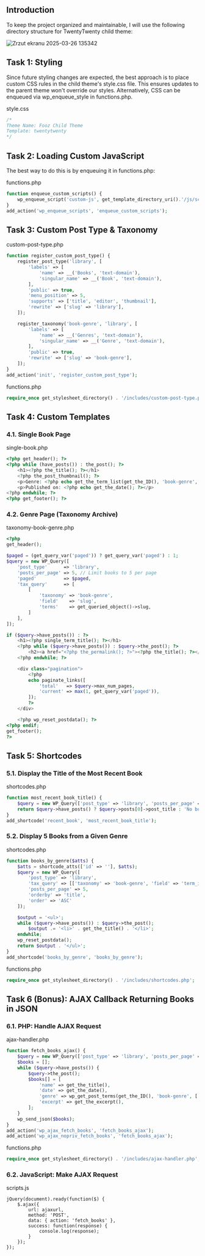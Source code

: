 ## Introduction

To keep the project organized and maintainable, I will use the following directory structure for TwentyTwenty child theme:

![Zrzut ekranu 2025-03-26 135342](https://github.com/user-attachments/assets/e846ee09-0d92-4358-8ff0-05192192277f)

## Task 1: Styling

Since future styling changes are expected, the best approach is to place custom CSS rules in the child theme's style.css file. This ensures updates to the parent theme won't override our styles. Alternatively, CSS can be enqueued via wp_enqueue_style in functions.php.

style.css
```CSS
/*
Theme Name: Fooz Child Theme
Template: twentytwenty
*/
```

## Task 2: Loading Custom JavaScript

The best way to do this is by enqueuing it in functions.php:

functions.php
```PHP
function enqueue_custom_scripts() {
    wp_enqueue_script('custom-js', get_template_directory_uri().'/js/scripts.js', ['jquery'], null, true);
}
add_action('wp_enqueue_scripts', 'enqueue_custom_scripts');
```

## Task 3: Custom Post Type & Taxonomy

custom-post-type.php
```PHP
function register_custom_post_type() {
    register_post_type('library', [
        'labels' => [
            'name' => __('Books', 'text-domain'),
            'singular_name' => __('Book', 'text-domain'),
        ],
        'public' => true,
        'menu_position' => 5,
        'supports' => ['title', 'editor', 'thumbnail'],
        'rewrite' => ['slug' => 'library'],
    ]);

    register_taxonomy('book-genre', 'library', [
        'labels' => [
            'name' => __('Genres', 'text-domain'),
            'singular_name' => __('Genre', 'text-domain'),
        ],
        'public' => true,
        'rewrite' => ['slug' => 'book-genre'],
    ]);
}
add_action('init', 'register_custom_post_type');
```

functions.php
```PHP
require_once get_stylesheet_directory() . '/includes/custom-post-type.php';
```

## Task 4: Custom Templates

### 4.1. Single Book Page

single-book.php
```PHP
<?php get_header(); ?>
<?php while (have_posts()) : the_post(); ?>
    <h1><?php the_title(); ?></h1>
    <?php the_post_thumbnail(); ?>
    <p>Genre: <?php echo get_the_term_list(get_the_ID(), 'book-genre', '', ', '); ?></p>
    <p>Published on: <?php echo get_the_date(); ?></p>
<?php endwhile; ?>
<?php get_footer(); ?>
```

### 4.2. Genre Page (Taxonomy Archive)

taxonomy-book-genre.php
```PHP
<?php
get_header(); 

$paged = (get_query_var('paged')) ? get_query_var('paged') : 1;
$query = new WP_Query([
    'post_type'      => 'library',
    'posts_per_page' => 5, // Limit books to 5 per page
    'paged'          => $paged,
    'tax_query'      => [
        [
            'taxonomy' => 'book-genre',
            'field'    => 'slug',
            'terms'    => get_queried_object()->slug,
        ]
    ],
]);

if ($query->have_posts()) : ?>
    <h1><?php single_term_title(); ?></h1>
    <?php while ($query->have_posts()) : $query->the_post(); ?>
        <h2><a href="<?php the_permalink(); ?>"><?php the_title(); ?></a></h2>
    <?php endwhile; ?>

    <div class="pagination">
        <?php
        echo paginate_links([
            'total'   => $query->max_num_pages,
            'current' => max(1, get_query_var('paged')),
        ]);
        ?>
    </div>

    <?php wp_reset_postdata(); ?>
<?php endif; 
get_footer();
?>
```

## Task 5: Shortcodes

### 5.1. Display the Title of the Most Recent Book

shortcodes.php
```PHP
function most_recent_book_title() {
    $query = new WP_Query(['post_type' => 'library', 'posts_per_page' => 1]);
    return $query->have_posts() ? $query->posts[0]->post_title : 'No books found';
}
add_shortcode('recent_book', 'most_recent_book_title');
```

### 5.2. Display 5 Books from a Given Genre

shortcodes.php
```PHP
function books_by_genre($atts) {
    $atts = shortcode_atts(['id' => ''], $atts);
    $query = new WP_Query([
        'post_type' => 'library',
        'tax_query' => [['taxonomy' => 'book-genre', 'field' => 'term_id', 'terms' => $atts['id']]],
        'posts_per_page' => 5,
        'orderby' => 'title',
        'order' => 'ASC'
    ]);

    $output = '<ul>';
    while ($query->have_posts()) : $query->the_post();
        $output .= '<li>' . get_the_title() . '</li>';
    endwhile;
    wp_reset_postdata();
    return $output . '</ul>';
}
add_shortcode('books_by_genre', 'books_by_genre');
```

functions.php
```PHP
require_once get_stylesheet_directory() . '/includes/shortcodes.php';
```

## Task 6 (Bonus): AJAX Callback Returning Books in JSON

### 6.1. PHP: Handle AJAX Request

ajax-handler.php
```PHP
function fetch_books_ajax() {
    $query = new WP_Query(['post_type' => 'library', 'posts_per_page' => 20]);
    $books = [];
    while ($query->have_posts()) {
        $query->the_post();
        $books[] = [
            'name' => get_the_title(),
            'date' => get_the_date(),
            'genre' => wp_get_post_terms(get_the_ID(), 'book-genre', ['fields' => 'names']),
            'excerpt' => get_the_excerpt(),
        ];
    }
    wp_send_json($books);
}
add_action('wp_ajax_fetch_books', 'fetch_books_ajax');
add_action('wp_ajax_nopriv_fetch_books', 'fetch_books_ajax');
```

functions.php
```PHP
require_once get_stylesheet_directory() . '/includes/ajax-handler.php';
```

### 6.2. JavaScript: Make AJAX Request

scripts.js
```JS
jQuery(document).ready(function($) {
    $.ajax({
        url: ajaxurl,
        method: 'POST',
        data: { action: 'fetch_books' },
        success: function(response) {
            console.log(response);
        }
    });
});
```


